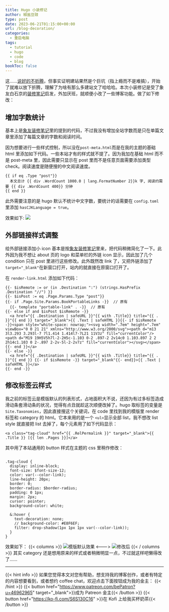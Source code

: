 ```yaml
---
title: Hugo 小装修记
author: 椒盐豆豉
type: post
date: 2023-06-21T01:15:00+00:00
url: /blog-decoration/
categories:
  - 重启电脑
tags:
  - tutorial
  - hugo
  - code
  - blog
bookToc: false
---
```


这……[说好的不折腾](../blog-migrate-wordpress-hugo)，但事实证明建站果然是个巨坑（指上瘾而不是难搞），开始了就难以放下折腾，理解了为啥有那么多建站文了哈哈哈。本次小装修记是受了象友白石京的[装修笔记](https://thirdshire.com/post/hugo-stack-renovation/)启发，外加厌班，就顺便小改了一些博客功能。做了如下修改：

<!--more-->

## 增加字数统计
基本上是[象友装修笔记](https://thirdshire.com/post/hugo-stack-renovation/)里的提到的代码，不过我没有增加全站字数而是只在单篇文章里添加了每篇文章的字数和阅读时间。

因为想要进行一些样式控制，所以没在`post-meta.html`而是在我的主题的基础 html 里添加如下代码。一些本站才有的样式就不提了。因为我加在基础 html 而不是 post-meta 里，因此需要只显示在 post 里而不是任意页面需要添加类型 check。阅读速度是随便搜的中文阅读速度。
```
{{ if eq .Type "post"}}
  本文总计 {{ div .WordCount 1000.0 | lang.FormatNumber 2}}k 字, 阅读约需要 {{ div .WordCount 400}} 分钟
{{ end }}
```
此外需要注意的是 hugo 默认不统计中文字数，要统计的话需要在 `config.toml` 里添加 `hasCJKLanguage = true`。

效果如下:
![](https://media.douchi.space/douchi/media_attachments/files/110/581/258/560/737/540/original/264e8b93d8ce6395.png)

## 外部链接样式调整
给外部链接添加小 icon 基本是按[象友装修笔记](https://thirdshire.com/post/hugo-stack-renovation/)里来，把代码稍微简化了一下。此外因为我不想让 about 页的 logo 和菜单栏的外链 icon 显示，因此加了几个 condition 只在 post 里进行这些修改。此外既然改 link 了，又把外链添加了 `target="_blank"`在新窗口打开，站内的就直接在原窗口打开了。

在 `render-link.html` 添加如下代码：

```
{{- $isRemote := or (in .Destination ":") (strings.HasPrefix .Destination "//") }}
{{- $isPost := eq .Page.Params.Type "post"}}
{{- if .Page.Site.Params.BookPortableLinks -}}  // 原有
  {{- template "portable-link" . -}}  // 原有
{{- else if and $isPost $isRemote -}}
  <a href="{{ .Destination | safeURL }}"{{ with .Title}} title="{{ . }}"{{ end }} target="_blank">{{ .Text | safeHTML }}{{- if $isRemote -}}<span style="white-space: nowrap;"><svg width=".7em" height=".7em" viewBox="0 0 21 21" xmlns="http://www.w3.org/2000/svg"><path d="m13 3l3.293 3.293l-7 7l1.414 1.414l7-7L21 11V3z" fill="currentColor"/><path d="M19 19H5V5h7l-2-2H5c-1.103 0-2 .897-2 2v14c0 1.103.897 2 2 2h14c1.103 0 2-.897 2-2v-5l-2-2v7z" fill="currentColor"></svg></span>{{- end }}</a>
{{- else -}}
  <a href="{{ .Destination | safeURL }}"{{ with .Title}} title="{{ . }}"{{ end }} {{- if $isRemote -}} target="_blank"{{- end}}>{{ .Text | safeHTML }}</a>
{{- end -}}
```

## 修改标签云样式
我之前的标签云是模版默认的列表形式，占地面积大不说，还因为有过多标签造成滑动条套滑动条的状况，觉得有点丑就趁这次顺便改掉了。hugo 取标签的变量是 `Site.Taxonomies`，因此直接搜这个关键词，在 code 里找到我的模版里 render 标签和 category 的 html。它本来用的是一个 `<ul>`显示全部 list，我不想改 list style 就直接把 list 去掉了，每个元素用了如下代码显示：
```
<a class="tag-cloud" href="{{ .RelPermalink }}" target="_blank">{{ .Title }} [{{ len .Pages }}]</a>
```
其中用了本站通用的 button 样式在主题的 css 里稍作修改：
```

.tag-cloud {
  display: inline-block;
  font-size: $font-size-12;
  color: var(--color-link);
  line-height: 20px;
  border: 0;
  border-radius: $border-radius;
  padding: 0 1px;
  margin: 2px;
  cursor: pointer;
  background-color: white;

  &:hover {
    text-decoration: none;
    // background-color: #E8F6EF;
    filter: drop-shadow(1px 1px 1px var(--color-link));
  }
}
```
效果如下：
{{< columns >}}
![模版默认效果](https://media.douchi.space/douchi/media_attachments/files/110/581/312/655/772/622/original/b0d93e72fe464e82.png)
<--->
![修改后](https://media.douchi.space/douchi/media_attachments/files/110/581/317/824/909/111/original/d5fe6dced9d29b61.png)
{{< / columns >}}
其实 category 还是想用原来的样式或者稍微明显一点，不过就这样吧懒得改了……

---
{{< hint info >}}
如果您觉得本文对您有帮助，想支持我的博客创作，或者有特定的内容想要看到，或者想约 coffee chat，欢迎点击下面按钮成为我的金主：
{{< /hint >}}
{{< button href="https://www.patreon.com/bePatron?u=46962965" target="_blank">}}成为 Patreon 金主{{< /button >}}
{{< button href="https://ko-fi.com/S6S130C16" >}}在 Kofi 上给我买杯奶茶{{< /button >}}